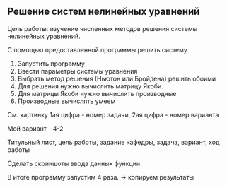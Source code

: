 ## Решение систем нелинейных уравнений

Цель работы: изучение численных методов решения системы нелинейных уравнений.

С помощью предоставленной программы решить систему
1. Запустить программу
2. Ввести параметры системы уравнения
3. Выбрать метод решения (Ньютон или Бройдена) решить обоими
4. Для решения нужно вычислить матрицу Якоби.
5. Для матрицы Якоби нужно вычислить производные
6. Производные вычислять умеем

См. картинку
1ая цифра - номер задачи, 2ая цифра - номер варианта

Мой вариант - 4-2

Титульный лист, цель работы, задание кафедры, задача, вариант, ход работы

Сделать скриншоты ввода данных функции.

В итоге программу запустим 4 раза. -> копируем результаты

